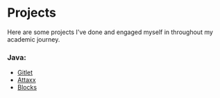 # Projects

Here are some projects I've done and engaged myself in throughout my academic journey.

### Java:

- [Gitlet](https://github.com/ajb283/Gitlet/blob/main/README.md)
- [Attaxx](https://github.com/ajb283/Attaxx)
- [Blocks](https://github.com/ajb283/Blocks)
